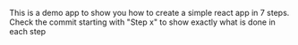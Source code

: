 This is a demo app to show you how to create a simple react app in 7 steps. <br/>
Check the commit starting with "Step x" to show exactly what is done in each step
